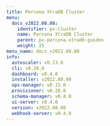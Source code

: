 ```yaml
---
title: Percona XtraDB Cluster
menu:
  docs_v2022.08.08:
    identifier: px-cluster
    name: Percona XtraDB Cluster
    parent: px-percona-xtradb-guides
    weight: 25
menu_name: docs_v2022.08.08
info:
  autoscaler: v0.13.0
  cli: v0.28.0
  dashboard: v0.4.0
  installer: v2022.08.08
  ops-manager: v0.15.0
  provisioner: v0.28.0
  schema-manager: v0.4.0
  ui-server: v0.4.0
  version: v2022.08.08
  webhook-server: v0.4.0
---
```


